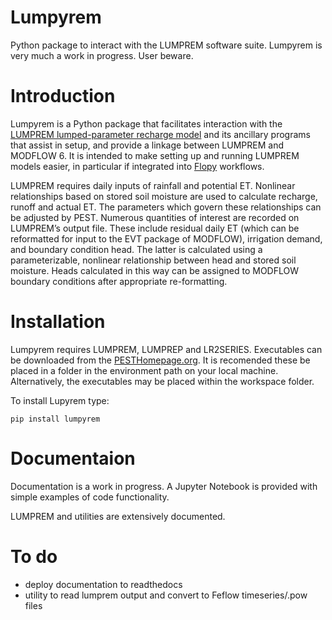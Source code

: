 # Lumpyrem
Python package to interact with the LUMPREM software suite. Lumpyrem is very much a work in progress. User beware.

# Introduction
Lumpyrem is a Python package that facilitates interaction with the [LUMPREM lumped-parameter recharge model](https://s3.amazonaws.com/docs.pesthomepage.org/software/lumprem.zip) and its ancillary programs that assist in setup, and provide a linkage between LUMPREM and MODFLOW 6.
It is intended to make setting up and running LUMPREM models easier, in particular if integrated into [Flopy](https://github.com/modflowpy/flopy) workflows. 

LUMPREM requires daily inputs of rainfall and potential ET. Nonlinear relationships based on stored soil moisture are used to calculate recharge, runoff and actual ET. The parameters which govern these relationships can be adjusted by PEST. Numerous quantities of interest are recorded on LUMPREM’s output file. These include residual daily ET (which can be reformatted for input to the EVT package of MODFLOW), irrigation demand, and boundary condition head. The latter is calculated using a parameterizable, nonlinear relationship between head and stored soil moisture. Heads calculated in this way can be assigned to MODFLOW boundary conditions after appropriate re-formatting.

# Installation
Lumpyrem requires LUMPREM, LUMPREP and LR2SERIES. Executables can be downloaded from the [PESTHomepage.org](https://pesthomepage.org/software-0). It is recomended these be placed in a folder in the environment path on your local machine. Alternatively, the executables may be placed within the workspace folder.

To install Lupyrem type:
   
    pip install lumpyrem
   
   
# Documentaion
Documentation is a work in progress. A Jupyter Notebook is provided with simple examples of code functionality. 

LUMPREM and utilities are extensively documented.

# To do
* deploy documentation to readthedocs
* utility to read lumprem output and convert to Feflow timeseries/.pow files



